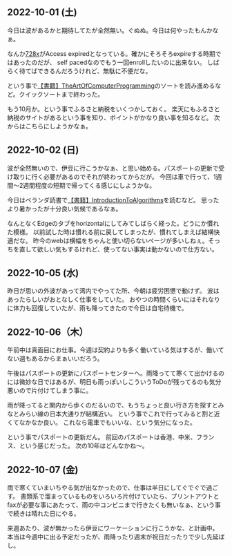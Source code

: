 ## 2022-10-01 (土)

今日は波があるかと期待してたが全然無い。ぐぬぬ。今日は何やったもんかなぁ。

なんか[728x](728x.md)がAccess expiredとなっている。確かにそろそろexpireする時期ではあったのだが、
self pacedなのでもう一回enrollしたいのに出来ない。
しばらく待てばできるんだろうけれど、無駄に不便だな。

という事で[【書籍】TheArtOfComputerProgramming](【書籍】TheArtOfComputerProgramming.md)のソートを読み進めるなど。クイックソートまで終わった。

もう10月か。という事でふるさと納税をいくつかしておく。
楽天にもふるさと納税のサイトがあるという事を知り、ポイントがかなり良い事を知るなど。
次からはこちらにしようかなぁ。

## 2022-10-02 (日)

波が全然無いので、伊豆に行こうかなぁ、と思い始める。パスポートの更新で受け取りに行く必要があるのでそれが終わってからだが。
今回は車で行って、1週間〜2週間程度の短期で帰ってくる感じにしようかな。

今日はベランダ読書で[【書籍】IntroductionToAlgorithms](【書籍】IntroductionToAlgorithms.md)を読むなど。
思ったより暑かったが十分良い気候であるなぁ。

なんとなくEdgeのタブをhorizontalにしてみてしばらく経った。どうにか慣れた模様。
以前試した時は慣れる前に戻してしまったが、慣れてしまえば結構快適だな。
昨今のwebは横幅をちゃんと使い切らないページが多いしねぇ。そっちを直して欲しい気もするけれど、使ってない事実は動かないので仕方ない。

## 2022-10-05 (水)

昨日が思いの外波があって湾内でやってた所、今朝は疲労困憊で動けず。
波はあったらしいがおとなしく仕事をしていた。
おやつの時間くらいにはそれなりに体力も回復していたが、雨も降ってきたので今日は自宅待機で。

## 2022-10-06（木）

午前中は真面目にお仕事。今週は契約よりも多く働いている気はするが、働いてない週もあるからまぁいいだろう。

午後はパスポートの更新にパスポートセンターへ。雨降ってて寒くて出かけるのには微妙な日ではあるが、明日も雨っぽいしこういうToDoが残ってるのも気分悪いので片付けてしまう事に。

雨が降ってると関内から歩くのだるいので、もうちょっと良い行き方を探すとみなとみらい線の日本大通りが結構近い。
という事でこれで行ってみると割と近くてなかなか良い。
これなら電車でもいいな、という気分になった。

という事でパスポートの更新だん。
前回のパスポートは香港、中米、フランス、という感じだった。
次の10年はどんなかね〜。

## 2022-10-07 (金)

雨で寒くていまいちやる気が出なかったので、仕事は半日にしてぐでぐで過ごす。
書類系で溜まっているものをいろいろ片付けていたら、プリントアウトとfaxが必要な事にあたって、雨の中コンビニまで行きたくも無いなぁ、という事で続きは晴れた日にやる。

来週あたり、波が無かったら伊豆にワーケーションに行こうかな、と計画中。
本当は今週中に出る予定だったが、雨降ったり週末が祝日だったりで少し先延ばし。
